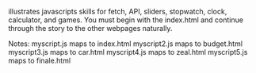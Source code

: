illustrates javascripts skills for fetch, API, sliders, stopwatch, clock, calculator, and games.
You must begin with the index.html and continue through the story to the other webpages naturally.

Notes:
myscript.js  maps to index.html
myscript2.js maps to budget.html
myscript3.js maps to car.html
myscript4.js maps to zeal.html
myscript5.js maps to finale.html
